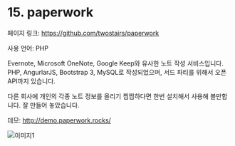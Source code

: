# 15. paperwork

페이지 링크: https://github.com/twostairs/paperwork

사용 언어: PHP

Evernote, Microsoft OneNote, Google Keep와 유사한 노트 작성 서비스입니다. PHP, AngurlarJS, Bootstrap 3, MySQL로 작성되었으며, 서드 파티를 위해서 오픈 API까지 있습니다. 

다른 회사에 개인의 각종 노트 정보를 올리기 찝찝하다면 한번 설치해서 사용해 볼만합니다. 잘 만들어 놓았습니다. 

데모: http://demo.paperwork.rocks/

![이미지1](../master/img/002-21.png)